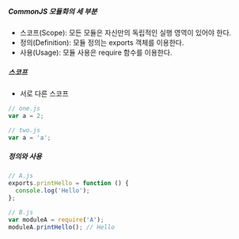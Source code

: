 ##### CommonJS 모듈화의 세 부분

- 스코프(Scope): 모든 모듈은 자신만의 독립적인 실행 영역이 있어야 한다.
- 정의(Definition): 모듈 정의는 exports 객체를 이용한다.
- 사용(Usage): 모듈 사용은 require 함수를 이용한다.

##### 스코프

- 서로 다른 스코프

```js
// one.js
var a = 2;
```

```js
// two.js
var a = 'a';
```

##### 정의와 사용

```js
// A.js
exports.printHello = function () {
  console.log('Hello');
};
```

```js
// B.js
var moduleA = require('A');
moduleA.printHello(); // Hello
```
